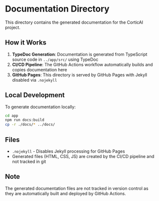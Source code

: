 # Documentation Directory

This directory contains the generated documentation for the CorticAI project.

## How it Works

1. **TypeDoc Generation**: Documentation is generated from TypeScript source code in `../app/src/` using TypeDoc
2. **CI/CD Pipeline**: The GitHub Actions workflow automatically builds and copies documentation here
3. **GitHub Pages**: This directory is served by GitHub Pages with Jekyll disabled via `.nojekyll`

## Local Development

To generate documentation locally:

```bash
cd app
npm run docs:build
cp -r ./docs/* ../docs/
```

## Files

- `.nojekyll` - Disables Jekyll processing for GitHub Pages
- Generated files (HTML, CSS, JS) are created by the CI/CD pipeline and not tracked in git

## Note

The generated documentation files are not tracked in version control as they are automatically built and deployed by GitHub Actions.